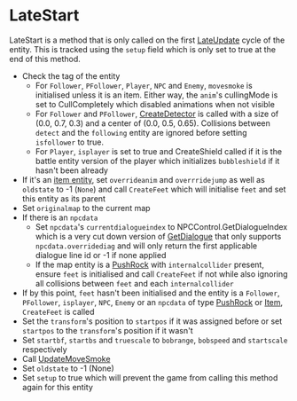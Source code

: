 # LateStart
LateStart is a method that is only called on the first [LateUpdate](../Update%20process/Unity%20events/LateUpdate.md) cycle of the entity. This is tracked using the `setup` field which is only set to true at the end of this method.

* Check the tag of the entity
  * For `Follower`, `PFollower`, `Player`, `NPC` and `Enemy`, `movesmoke` is initialised unless it is an item. Either way, the `anim`'s cullingMode is set to CullCompletely which disabled animations when not visible
  * For `Follower` and `PFollower`, [CreateDetector](../EntityControl%20Methods.md#CreateDetector) is called with a size of (0.0, 0.7, 0.3) and a center of (0.0, 0.5, 0.65). Collisions between `detect` and the `following` entity are ignored before setting `isfollower` to true.
  * For `Player`, `isplayer` is set to true and CreateShield called if it is the battle entity version of the player which initializes `bubbleshield` if it hasn't been already
* If it's an [item entity](../Item%20entity.md), set `overrideanim` and `overrridejump` as well as `oldstate` to -1 (`None`) and call `CreateFeet` which will initialise `feet` and set this entity as its parent
* Set `originalmap` to the current map
* If there is an `npcdata`
  * Set `npcdata`'s `currentdialogueindex` to NPCControl.GetDialogueIndex which is a very cut down version of [GetDialogue](../../NPCControl/Notable%20methods/GetDialogue.md#getdialogue) that only supports `npcdata.overridediag` and will only return the first applicable dialogue line id or -1 if none applied
  * If the map entity is a [PushRock](../../NPCControl/ObjectTypes/PushRock.md) with `internalcollider` present, ensure `feet` is initialised and call `CreateFeet` if not while also ignoring all collisions between `feet` and each `internalcollider`
* If by this point, `feet` hasn't been initialised and the entity is a `Follower`, `PFollower`, `isplayer`, `NPC`, `Enemy` or an `npcdata` of type [PushRock](../../NPCControl/ObjectTypes/PushRock.md) or [Item](../../NPCControl/ObjectTypes/Item.md), `CreateFeet` is called
* Set the `transform`'s position to `startpos` if it was assigned before or set `startpos` to the `transform`'s position if it wasn't
* Set `startbf`, `startbs` and `truescale` to `bobrange`, `bobspeed` and `startscale` respectively
* Call [UpdateMoveSmoke](../Update%20process/UpdateMoveSmoke.md)
* Set `oldstate` to -1 (None)
* Set `setup` to true which will prevent the game from calling this method again for this entity
